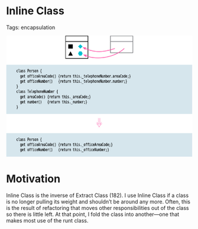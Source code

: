 # Inline Class

Tags: encapsulation

![Picture](img.png)

# Motivation

Inline Class is the inverse of Extract Class (182). I use Inline Class if a class is no longer pulling its weight and shouldn’t be around any more. Often, this is the result of refactoring that moves other responsibilities out of the class so there is little left. At that point, I fold the class into another—one that makes most use of the runt class.
